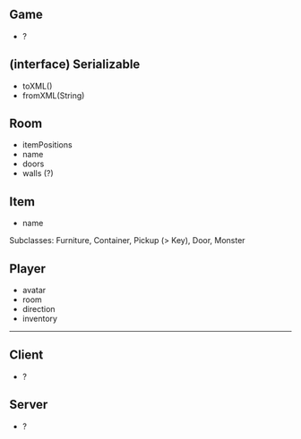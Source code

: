 ## Game

- ?

## (interface) Serializable

- toXML()
- fromXML(String)

## Room

- itemPositions
- name
- doors
- walls (?)

## Item

- name

Subclasses: Furniture, Container, Pickup (> Key), Door, Monster

## Player

- avatar
- room
- direction
- inventory

---

## Client

- ?

## Server

- ?
